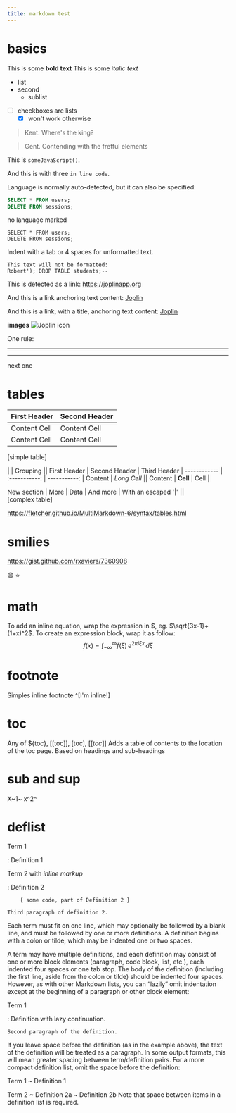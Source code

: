 ```yaml
---
title: markdown test
---
```


# basics

This is some **bold text**
This is some *italic text*

- list
- second
    - sublist

- [ ] checkboxes are lists
    - [x] won't work otherwise

> Kent.
> Where's the king?

> Gent.
> Contending with the
> fretful elements

This is `someJavaScript()`.

And this is with three ``` in line code ```.


Language is normally auto-detected,
but it can also be specified:

```sql
SELECT * FROM users;
DELETE FROM sessions;
```

no language marked
```
SELECT * FROM users;
DELETE FROM sessions;
```


Indent with a tab or 4 spaces
for unformatted text.

    This text will not be formatted:
    Robert'); DROP TABLE students;--

This is detected as a link:
https://joplinapp.org

And this is a link anchoring text content:
[Joplin](https://joplinapp.org)

And this is a link, with a title,
anchoring text content:
[Joplin](https://joplinapp.org "Joplin project page")




**images**
![Joplin icon](https://git.io/JenGk)

One rule:
***

---
next one


# tables

| First Header  | Second Header |
| ------------- | ------------- |
| Content Cell  | Content Cell  |
| Content Cell  | Content Cell  |
[simple table]


|             |          Grouping           ||
First Header  | Second Header | Third Header |
 ------------ | :-----------: | -----------: |
Content       |          *Long Cell*        ||
Content       |   **Cell**    |         Cell |

New section   |     More      |         Data |
And more      | With an escaped '\|'         ||  
[complex table]


https://fletcher.github.io/MultiMarkdown-6/syntax/tables.html

# smilies
https://gist.github.com/rxaviers/7360908

:smile:
:star:

# math
To add an inline equation, wrap the expression in $, eg. $\sqrt{3x-1}+(1+x)^2$. To create an expression block, wrap it as follow:
$$
f(x) = \int_{-\infty}^\infty
	\hat f(\xi)\,e^{2 \pi i \xi x}
	\,d\xi
$$

# footnote

Simples inline footnote ^[I'm inline!]

# toc
Any of ${toc}, [[toc]], [toc], [[_toc_]]
Adds a table of contents to the location of the toc page. Based on headings and sub-headings

# sub and sup
X~1~
x^2^

# deflist

Term 1

:   Definition 1

Term 2 with *inline markup*

:   Definition 2

        { some code, part of Definition 2 }

    Third paragraph of definition 2.

Each term must fit on one line, which may optionally be followed by a blank line, and must be followed by one or more definitions. A definition begins with a colon or tilde, which may be indented one or two spaces.

A term may have multiple definitions, and each definition may consist of one or more block elements (paragraph, code block, list, etc.), each indented four spaces or one tab stop. The body of the definition (including the first line, aside from the colon or tilde) should be indented four spaces. However, as with other Markdown lists, you can “lazily” omit indentation except at the beginning of a paragraph or other block element:

Term 1

:   Definition
with lazy continuation.

    Second paragraph of the definition.
If you leave space before the definition (as in the example above), the text of the definition will be treated as a paragraph. In some output formats, this will mean greater spacing between term/definition pairs. For a more compact definition list, omit the space before the definition:

Term 1
  ~ Definition 1

Term 2
  ~ Definition 2a
  ~ Definition 2b
Note that space between items in a definition list is required.
